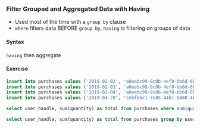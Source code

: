 ### Filter Grouped and Aggregated Data with Having

- Used most of the time with a `group by` clause
- `where` filters data BEFORE `group by`, `having` is filtering on groups of data

#### Syntax

`having` then aggregate

#### Exercise

```sql
insert into purchases values ('2019-02-02', 'a0eebc99-9c0b-4ef8-bb6d-6bb9bd380a11', uuid_generate_v4(), 1);
insert into purchases values ('2019-02-03', 'a0eebc99-9c0b-4ef8-bb6d-6bb9bd380a11', uuid_generate_v4(), 2);
insert into purchases values ('2019-02-04', 'a0eebc99-9c0b-4ef8-bb6d-6bb9bd380a11', uuid_generate_v4(), 3);
insert into purchases values ('2019-04-20', 'cebfb6c1-7e85-44b1-8408-4084d38f87dd', uuid_generate_v4(), 3);

select user_handle, sum(quantity) as total from purchases where sum(quantity) > 5 group by user_handle;

select user_handle, sum(quantity) as total from purchases group by user_handle having sum(quantity) > 5;

```
